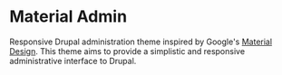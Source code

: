 Material Admin
==============

Responsive Drupal administration theme inspired by Google's [Material Design](http://www.google.com/design/). This theme aims to provide a simplistic and responsive administrative interface to Drupal.
